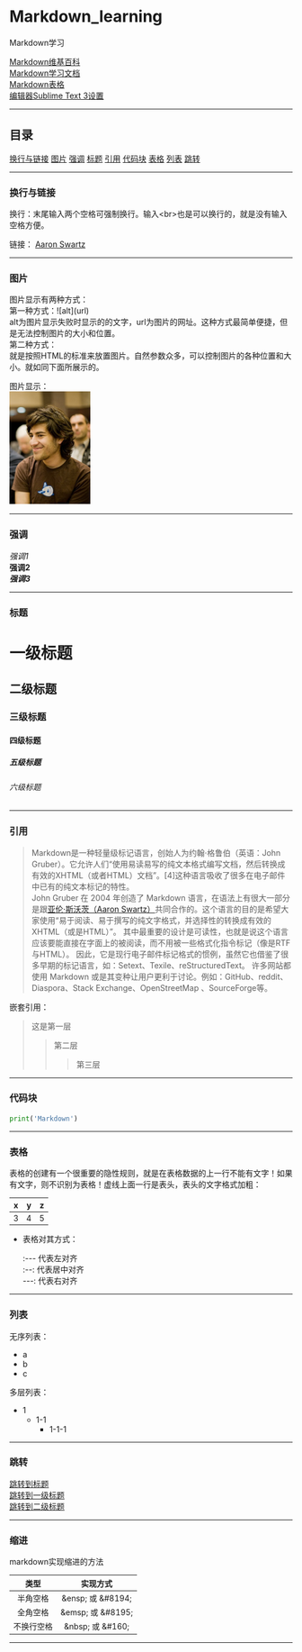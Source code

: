 # Markdown_learning
Markdown学习

[Markdown维基百科](https://zh.wikipedia.org/wiki/Markdown#%E5%9B%BE%E7%89%87)  
[Markdown学习文档](https://markdown.tw/)  
[Markdown表格](http://xianbai.me/learn-md/article/extension/table.html)  
[编辑器Sublime Text 3设置](https://blog.csdn.net/senver_wen/article/details/80002465)  

-----------------------------------

## 目录

[换行与链接](#换行与链接)
[图片](#图片)
[强调](#强调)
[标题](#标题)
[引用](#引用)
[代码块](#代码块)
[表格](#表格)
[列表](#列表)
[跳转](#跳转)

---------------------------------

### 换行与链接

换行：末尾输入两个空格可强制换行。输入\<br>也是可以换行的，就是没有输入空格方便。  

链接：
[Aaron Swartz](https://zh.wikipedia.org/wiki/%E4%BA%9A%E4%BC%A6%C2%B7%E6%96%AF%E6%B2%83%E8%8C%A8)

-------------------------

### 图片

图片显示有两种方式：  
第一种方式：\![alt]\(url)  
    alt为图片显示失败时显示的的文字，url为图片的网址。这种方式最简单便捷，但是无法控制图片的大小和位置。  
第二种方式：  
    就是按照HTML的标准来放置图片。自然参数众多，可以控制图片的各种位置和大小。就如同下面所展示的。

图片显示：  
<img src='https://github.com/suifengpiaoyang/Markdown_learning/blob/master/360px-Aaron_Swartz_profile.jpg' with = 100 height = 200 alt = '头像'>

-------------------------

### 强调  
*强调1*  
**强调2**  
***强调3***  

----------------------

### 标题

# 一级标题
## 二级标题   
### 三级标题  
#### 四级标题   
##### 五级标题  
###### 六级标题   

-----------------------

### 引用

>Markdown是一种轻量级标记语言，创始人为约翰·格鲁伯（英语：John Gruber）。它允许人们“使用易读易写的纯文本格式编写文档，然后转换成有效的XHTML（或者HTML）文档”。[4]这种语言吸收了很多在电子邮件中已有的纯文本标记的特性。<br>John Gruber 在 2004 年创造了 Markdown 语言，在语法上有很大一部分是跟[亚伦·斯沃茨（Aaron Swartz）](https://zh.wikipedia.org/wiki/%E4%BA%9A%E4%BC%A6%C2%B7%E6%96%AF%E6%B2%83%E8%8C%A8)共同合作的。这个语言的目的是希望大家使用“易于阅读、易于撰写的纯文字格式，并选择性的转换成有效的XHTML（或是HTML）”。 其中最重要的设计是可读性，也就是说这个语言应该要能直接在字面上的被阅读，而不用被一些格式化指令标记（像是RTF与HTML）。 因此，它是现行电子邮件标记格式的惯例，虽然它也借鉴了很多早期的标记语言，如：Setext、Texile、reStructuredText。 许多网站都使用 Markdown 或是其变种让用户更利于讨论。例如：GitHub、reddit、Diaspora、Stack Exchange、OpenStreetMap 、SourceForge等。  

嵌套引用：
>这是第一层
>>第二层
>>>第三层

--------------------------

### 代码块

```python
print('Markdown')
```

----------------------
### 表格

表格的创建有一个很重要的隐性规则，就是在表格数据的上一行不能有文字！如果有文字，则不识别为表格！虚线上面一行是表头，表头的文字格式加粗：

|x|y|z
|---|---|---
|3|4|5

* 表格对其方式：  

    :--- 代表左对齐  
    :--: 代表居中对齐  
    ---: 代表右对齐  

-----------------------
 ### 列表
 
无序列表：
* a
* b 
* c

多层列表：
* 1
    * 1-1
        * 1-1-1

-----------------------

### 跳转

[跳转到标题](#markdown_learning)  
[跳转到一级标题](#一级标题)  
[跳转到二级标题](#二级标题)  

-----------------------
### 缩进
markdown实现缩进的方法

|类型|实现方式|
|:--:|:--:|
|半角空格|\&ensp; 或 \&#8194;|
|全角空格|\&emsp; 或 \&#8195;|
|不换行空格|\&nbsp; 或 \&#160;|

------------------------
